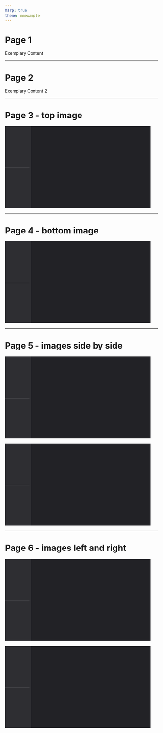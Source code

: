 ```yaml
---
marp: true
theme: mmexample
---
```


# Page 1
Exemplary Content

---
# Page 2

Exemplary Content 2

---
# Page 3 - top image

![w:500 align-top-centered](screenshot.png)

---
# Page 4 - bottom image

![w:500 align-bottom-centered](screenshot.png)

---
# Page 5 - images side by side

<div class="inline-images">

<div>

![w:500](screenshot.png)

</div>

<div>

![w:500](screenshot.png)

</div>

</div>

---
# Page 6 - images left and right

![w:500 align-left](screenshot.png)

![w:500 align-right](screenshot.png)
